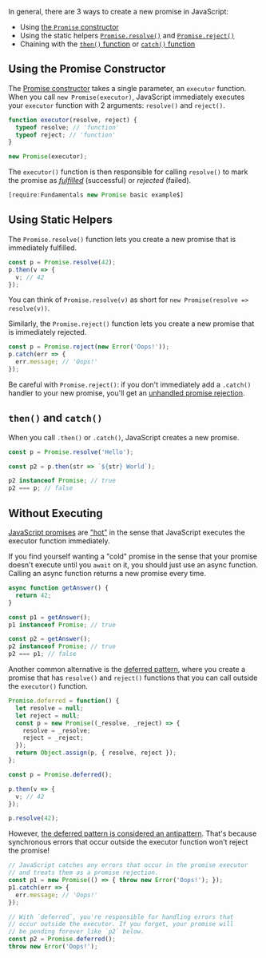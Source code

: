 In general, there are 3 ways to create a new promise in JavaScript:

- Using [the `Promise` constructor](https://masteringjs.io/tutorials/fundamentals/promise-new)
- Using the static helpers [`Promise.resolve()`](/tutorials/fundamentals/promise-resolve) and [`Promise.reject()`](https://developer.mozilla.org/en-US/docs/Web/JavaScript/Reference/Global_Objects/Promise/reject)
- Chaining with the [`then()` function](/tutorials/fundamentals/then) or [`catch()` function](/tutorials/fundamentals/catch)

Using the Promise Constructor
-------------------------

The [Promise constructor](https://developer.mozilla.org/en-US/docs/Web/JavaScript/Reference/Global_Objects/Promise) takes a single parameter, an `executor` function.
When you call `new Promise(executor)`, JavaScript immediately executes your `executor` function with 2
arguments: `resolve()` and `reject()`.

```javascript
function executor(resolve, reject) {
  typeof resolve; // 'function'
  typeof reject; // 'function'
}

new Promise(executor);
```

The `executor()` function is then responsible for calling `resolve()` to mark
the promise as [_fulfilled_](/tutorials/fundamentals/promise#promises-as-state-machines) (successful) or _rejected_ (failed).

```javascript
[require:Fundamentals new Promise basic example$]
```

Using Static Helpers
--------------------

The `Promise.resolve()` function lets you create a new promise that
is immediately fulfilled.

```javascript
const p = Promise.resolve(42);
p.then(v => {
  v; // 42
});
```

You can think of `Promise.resolve(v)` as short for `new Promise(resolve => resolve(v))`.

Similarly, the `Promise.reject()` function lets you create a new promise that is immediately rejected.

```javascript
const p = Promise.reject(new Error('Oops!'));
p.catch(err => {
  err.message; // 'Oops!'
});
```

Be careful with `Promise.reject()`: if you don't immediately add a `.catch()` handler to your new promise, you'll get an [unhandled promise rejection](https://thecodebarbarian.com/unhandled-promise-rejections-in-node.js.html).

`then()` and `catch()`
----------------------

When you call `.then()` or `.catch()`, JavaScript creates a new promise.

```javascript
const p = Promise.resolve('Hello');

const p2 = p.then(str => `${str} World`);

p2 instanceof Promise; // true
p2 === p; // false
```

Without Executing
-----------------

[JavaScript promises](/tutorials/fundamentals/promise) are ["hot"](https://staltz.com/cold-and-hot-callbacks.html) in the sense that JavaScript executes the executor function immediately.

If you find yourself wanting a "cold" promise in the sense that your
promise doesn't execute until you `await` on it, you should just use an
async function. Calling an async function returns a new promise every time.

```javascript
async function getAnswer() {
  return 42;
}

const p1 = getAnswer();
p1 instanceof Promise; // true

const p2 = getAnswer();
p2 instanceof Promise; // true
p2 === p1; // false
```

Another common alternative is the [deferred pattern](https://developer.mozilla.org/en-US/docs/Mozilla/JavaScript_code_modules/Promise.jsm/Deferred), where you create a promise that has `resolve()` and `reject()` functions that you can call outside the `executor()` function.

```javascript
Promise.deferred = function() {
  let resolve = null;
  let reject = null;
  const p = new Promise((_resolve, _reject) => {
    resolve = _resolve;
    reject = _reject;
  });
  return Object.assign(p, { resolve, reject });
};

const p = Promise.deferred();

p.then(v => {
  v; // 42
});

p.resolve(42);
```

However, [the deferred pattern is considered an antipattern](https://github.com/petkaantonov/bluebird/wiki/Promise-anti-patterns#the-deferred-anti-pattern). That's because synchronous errors that occur outside the executor function won't reject the promise!

```javascript
// JavaScript catches any errors that occur in the promise executor
// and treats them as a promise rejection.
const p1 = new Promise(() => { throw new Error('Oops!'); });
p1.catch(err => {
  err.message; // 'Oops!'
});

// With `deferred`, you're responsible for handling errors that
// occur outside the executor. If you forget, your promise will
// be pending forever like `p2` below.
const p2 = Promise.deferred();
throw new Error('Oops!');
```
